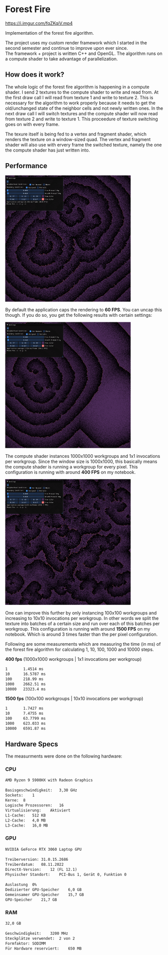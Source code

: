 # Forest Fire

https://i.imgur.com/fqZKqiV.mp4

Implementation of the forest fire algorithm.  

The project uses my custom render framework which I started in the second semester and continue to improve upon ever since.  
The framework + project is written C++ and OpenGL. The algorithm runs on a compute shader to take advantage of parallelization.

## How does it work?

The whole logic of the forest fire algorithm is happening in a compute shader. I send 2 textures to the compute shader to write and read from. At the first draw call I will read from texture 1 and write to texture 2. This is necessary for the algorithm to work properly because it needs to get the old/unchanged state of the neighbor cells and not newly written ones.
In the next draw call I will switch textures and the compute shader will now read from texture 2 and write to texture 1. This proceedure of texture switching goes on with every frame.

The texure itself is being fed to a vertex and fragment shader, which renders the texture on a window-sized quad. The vertex and fragment shader will also use with ervery frame the switched texture, namely the one the compute shader has just written into.

## Performance

<img src="forest_fire_60_fps.png" alt="drawing" width="400"/>

By default the application caps the rendering to **60 FPS**. You can uncap this though. If you do so, you get the following results with certain settings:

<img src="forest_fire_400_fps.png" alt="drawing" width="400"/>

The compute shader instances 1000x1000 workgroups and 1x1 invocations per workgroup. Since the window size is 1000x1000, 
this basically means the compute shader is running a workgroup for every pixel. This configuration is running with around **400 FPS** on my notebook.

<img src="forest_fire_1500_fps.png" alt="drawing" width="400"/>

One can improve this further by only instancing 100x100 workgroups and increasing to 10x10 invocations per workgroup. In other words we split the texture into batches of a certain size and run over each of this batches per workgroup. This configuration is running with around **1500 FPS** on my notebook. Which is around 3 times faster than the per pixel configuration.

Following are some measurements which are measuring the time (in ms) of the forest fire algorithm for calculating 1, 10, 100, 1000 and 10000 steps.

**400 fps** (1000x1000 workgroups | 1x1 invocations per workgroup)
```
1       1.4514 ms  
10      16.5787 ms  
100     218.99 ms  
1000    2662.51 ms  
10000   23323.4 ms  
```

**1500 fps** (100x100 workgroups | 10x10 invocations per workgroup)
```
1       1.7427 ms  
10      7.4755 ms  
100     63.7799 ms  
1000    623.033 ms  
10000   6591.87 ms  
```

## Hardware Specs
The measurments were done on the following hardware:

### CPU
```
AMD Ryzen 9 5900HX with Radeon Graphics  

Basisgeschwindigkeit:	3,30 GHz  
Sockets:	1  
Kerne:	8  
Logische Prozessoren:	16  
Virtualisierung:	Aktiviert  
L1-Cache:	512 KB  
L2-Cache:	4,0 MB  
L3-Cache:	16,0 MB  
```
### GPU
```
NVIDIA GeForce RTX 3060 Laptop GPU  

Treiberversion:	31.0.15.2686  
Treiberdatum:	08.11.2022  
DirectX-Version:	12 (FL 12.1)  
Physischer Standort:	PCI-Bus 1, Gerät 0, Funktion 0  

Auslastung	0%  
Dedizierter GPU-Speicher	6,0 GB  
Gemeinsamer GPU-Speicher	15,7 GB  
GPU-Speicher	21,7 GB  
```
### RAM
```
32,0 GB  

Geschwindigkeit:	3200 MHz  
Steckplätze verwendet:	2 von 2  
Formfaktor:	SODIMM  
Für Hardware reserviert:	650 MB  
```